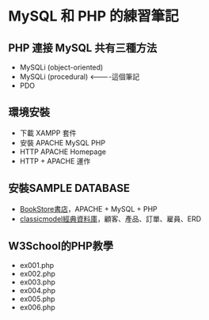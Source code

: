 # MySQL 和 PHP 的練習筆記
## PHP 連接 MySQL 共有三種方法
* MySQLi (object-oriented)
* MySQLi (procedural) <----這個筆記
* PDO
## 環境安裝
* 下載 XAMPP 套件
* 安裝 APACHE MySQL PHP
* HTTP APACHE Homepage
* HTTP + APACHE 運作
## 安裝SAMPLE DATABASE
* [BookStore書店](https://github.com/ywxbear/PHP-Bookstore-Website-Example)，APACHE + MySQL + PHP
* [classicmodel經典資料庫](https://www.mysqltutorial.org/mysql-sample-database.aspx)，顧客、產品、訂單、雇員、ERD
## W3School的PHP教學
* ex001.php
* ex002.php
* ex003.php
* ex004.php
* ex005.php
* ex006.php
